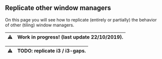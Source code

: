 ## Replicate other window managers
On this page you will see how to replicate
(entirely or partially) the behavior of
other (tiling) window managers.

:warning: | Work in progress! (last update 22/10/2019).
---: | :----

:warning: | TODO: replicate i3 / i3-gaps.
---: | :----

